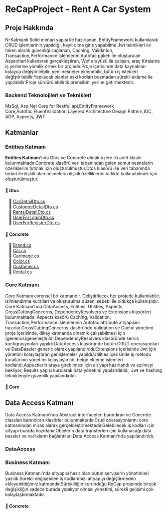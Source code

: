 # ReCapProject - Rent A Car System

## Proje Hakkında

N-Katmanlı Solid mimari yapısı ile hazırlanan, EntityFramework kullanılarak CRUD işlemlerinin yapıldığı, kayıt olma giriş yapabilme Jwt teknikleri ile token alarak güvenliği sağlanan, Caching, Validation, Transaction,Performance işlemlerini Autofac paketi ile oluşturulan Aspectleri kullanarak gerçekleştiren, Wpf arayüzü ile çalışan, araç Kiralama iş yerlerine yönelik örnek bir projedir.Proje içerisinde data kaynakları kolayca değiştirilebilir, yeni nesneler eklenebilir, bütün iş istekleri değiştirilebilir.Yapılacak olanlar eski kodları bozmadan sürekli ekleme ile yapılabilir.Proje sürdürülebilirlik prensibini yerine getirmektedir.

### Backend Teknolojileri ve Teknikleri

MsSql, Asp.Net Core for Restful api,EntityFramework Core,Autofac,FluentValidation
Layered Architecture Design Pattern,IOC, AOP, Aspects, JWT

## Katmanlar

### Entities Katmanı

**Entities Katmanı**'nda Dtos ve Concrete olmak üzere iki adet klasör bulunmaktadır.Concrete klasörü veri tabanından gelen somut nesnelerin özelliklerini tutmak için oluşturulmuştur.Dtos klasörü ise veri tabanında birbiri ile ilişkili olan nesnelerin ilişkili özelliklerini birlikte kullanabilmek için oluşturulmuştur.

#### &#128194; Dtos 

&nbsp;&nbsp; &#128196; [CarDetailDto.cs ](https://github.com/Serkanydn/ReCapProject/blob/master/Entities/DTOs/CarDetailDto.cs)</br>
&nbsp;&nbsp; &#128196; [CustomerDetailDto.cs ](https://github.com/Serkanydn/ReCapProject/blob/master/Entities/DTOs/CustomerDetailDto.cs)</br>
&nbsp;&nbsp; &#128196; [RentalDetailDto.cs ](https://github.com/Serkanydn/ReCapProject/blob/master/Entities/DTOs/RentalDetailDto.cs)</br>
&nbsp;&nbsp; &#128196; [UserForLoginDto.cs](https://github.com/Serkanydn/ReCapProject/blob/master/Entities/DTOs/UserForLoginDto.cs)</br>
&nbsp;&nbsp; &#128196; [UserForRegisterDto.cs ](https://github.com/Serkanydn/ReCapProject/blob/master/Entities/DTOs/UserForRegisterDto.cs)</br>



#### &#128194; Concrete


&nbsp;&nbsp; &#128196; [Brand.cs ](https://github.com/Serkanydn/ReCapProject/blob/master/Entities/DTOs/Brand.cs)</br>
&nbsp;&nbsp; &#128196; [Car.cs ](https://github.com/Serkanydn/ReCapProject/blob/master/Entities/DTOs/Car.cs)</br>
&nbsp;&nbsp; &#128196; [CarImage.cs ](https://github.com/Serkanydn/ReCapProject/blob/master/Entities/DTOs/CarImage.cs)</br>
&nbsp;&nbsp; &#128196; [Color.cs](https://github.com/Serkanydn/ReCapProject/blob/master/Entities/DTOs/Color.cs)</br>
&nbsp;&nbsp; &#128196; [Customer.cs ](https://github.com/Serkanydn/ReCapProject/blob/master/Entities/DTOs/Customer.cs)</br>
&nbsp;&nbsp; &#128196; [Rental.cs ](https://github.com/Serkanydn/ReCapProject/blob/master/Entities/DTOs/Rental.cs)</br>




### Core Katmanı


Core Katmanı evrensel bir katmandır. Geliştirilecek her projede kullanılabilir, isimlendirme kuralları ve oluşturulma düzeni sebebi ile oldukça kullanışlıdır. Core Katmanı'nda DataAccess, Entities, Utilities, Aspects, CrossCuttingConcerns, DependencyResolvers ve Extensions klasörleri bulunmaktadır. Aspects kasörü Caching, Validation, Transaction,Performance işlemlerinin Autofac attribute altyapısını hazırlar.CrossCuttingConcerns klasöründe Validation ve Cache yönetimi proje içerisinde, dikey katmanda dinamik çalışabilmesi için (generics)genelleştirildi.DependencyResolvers klasöründe servis konfigrasyonları yapıldı.DataAccess klasöründe bütün CRUD operasyonları ve DataBaseler generic olarak yapılandırıldı.Extensions içerisinde Jwt için yönetimi kolaylaştıran genişlemeler yapıldı.Utilities içerisinde iş metodu kurallarının yönetimi kolaylaştırıldı, belge ekleme işlemleri kodlandı,Aspectlerin araya girebilmesi için alt yapı hazırlandı ve ezilmeyi bekliyor, Results yapısı kurularak hata yönetimi yapılandırıldı, Jwt ve hashing teknikleriyle güvenlik yapılandırıldı.


#### &#128194; Core


## Data Access Katmanı
Data Access Katmanı'nda Abstract interfaceleri barındıran ve Concrete classları barındıran klasörler bulunmaktadır.Crud operasyonlarını core katmanından miras alarak gerçekleştirmektedir.Gelebilecek iş kodları için altyapı burada hazırlanır.Objelerin data transferleri için kullanacağı data baseler ve varlıkların bağlantıları Data Access Katmanı'nda yapılandırıldı.

### DataAccess


### Business Katmanı
Business Katmanı'nda altyapısı hazır olan bütün serviserin yönetimleri yazıldı.Sürekli değişebilen iş kodlarımızı altyapıyı değiştirmeden ekleyebildiğimiz katmandır.Sürekliliğin korunduğu ReCap projemde birçok değişikliğin sadece burada yapılıyor olması yönetimi, sürekli gelişimi çok kolaylaştırmaktadır.

#### &#128194; Concrete


